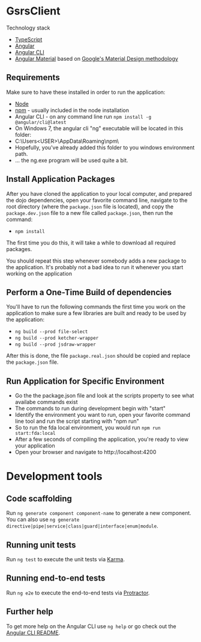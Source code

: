 # GsrsClient

Technology stack

- [TypeScript](https://www.typescriptlang.org/)
- [Angular](https://angular.io/)
- [Angular CLI](https://github.com/angular/angular-cli)
- [Angular Material](https://material.angular.io/) based on [Google's Material Design methodology](https://material.io/design/)

## Requirements

Make sure to have these installed in order to run the application:

- [Node](https://nodejs.org/en/)
- [npm](https://www.npmjs.com/) - usually included in the node installation
- Angular CLI - on any command line run `npm install -g @angular/cli@latest`
 - On Windows 7, the angular cli "ng" executable will be located in this folder:
  - C:\Users\<USER>\AppData\Roaming\npm\
  - Hopefully, you've already added this folder to you windows environment path.
  - ... the ng.exe program will be used quite a bit.

## Install Application Packages

After you have cloned the application to your local computer, and prepared the dojo dependencies, open your favorite command line, navigate to the root directory (where the `package.json` file is located), 
and copy the `package.dev.json` file to a new file called `package.json`, then run the command:


- `npm install`


The first time you do this, it will take a while to download all required packages.

You should repeat this step whenever somebody adds a new package to the application. It's probably not a bad idea to run it whenever you start working on the application


## Perform a One-Time Build of dependencies

You'll have to run the following commands the first time you work on the application to make sure a few libraries are built and ready to be used by the application:

- `ng build --prod file-select`
- `ng build --prod ketcher-wrapper`
- `ng build --prod jsdraw-wrapper`

After this is done, the file `package.real.json` should be copied and replace the `package.json` file. 

## Run Application for Specific Environment

- Go the the package.json file and look at the scripts property to see what availabe commands exist
- The commands to run during development begin with "start"
- Identify the environment you want to run, open your favorite command line tool and run the script starting with "npm run"
 - So to run the fda local environment, you would run `npm run start:fda:local`
- After a few seconds of compiling the application, you're ready to view your application
- Open your browser and navigate to http://localhost:4200

# Development tools


## Code scaffolding

Run `ng generate component component-name` to generate a new component. You can also use `ng generate directive|pipe|service|class|guard|interface|enum|module`.

## Running unit tests

Run `ng test` to execute the unit tests via [Karma](https://karma-runner.github.io).

## Running end-to-end tests

Run `ng e2e` to execute the end-to-end tests via [Protractor](http://www.protractortest.org/).

## Further help

To get more help on the Angular CLI use `ng help` or go check out the [Angular CLI README](https://github.com/angular/angular-cli/blob/master/README.md).

